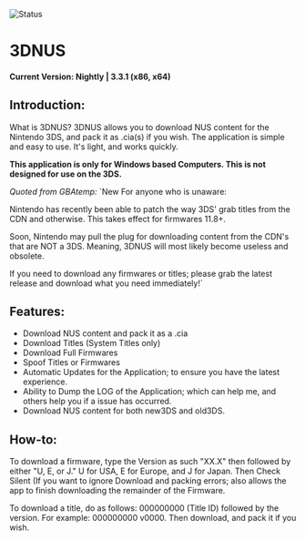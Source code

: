 ![Status](https://raw.githubusercontent.com/zoltx23/3DNUS/master/wiki/new_3dnus_logo_128.png)
# 3DNUS
#### Current Version: Nightly | 3.3.1 (x86, x64) 
## Introduction:

What is 3DNUS? 3DNUS allows you to download NUS content for the Nintendo 3DS, and pack it as .cia(s) if you wish.
The application is simple and easy to use. It's light, and works quickly.

**This application is only for Windows based Computers. This is not designed for use on the 3DS.** 


*Quoted from GBAtemp:* 
`New
For anyone who is unaware: 

Nintendo has recently been able to patch the way 3DS' grab titles from the CDN and otherwise. 
This takes effect for firmwares 11.8+. 

Soon, Nintendo may pull the plug for downloading content from the CDN's that are NOT a 3DS. Meaning, 3DNUS will most likely become useless and obsolete. 

If you need to download any firmwares or titles; please grab the latest release and download what you need immediately!`

## Features:

* Download NUS content and pack it as a .cia
* Download Titles (System Titles only)
* Download Full Firmwares
* Spoof Titles or Firmwares
* Automatic Updates for the Application; to ensure you have the latest experience.
* Ability to Dump the LOG of the Application; which can help me, and others help you if a issue has occurred.
* Download NUS content for both new3DS and old3DS.

## How-to:

To download a firmware, type the Version as such "XX.X" then followed by either "U, E, or J." U for USA, E for Europe, and J for Japan.
Then Check Silent (If you want to ignore Download and packing errors; also allows the app to finish downloading the remainder of the Firmware. 

To download a title, do as follows: 000000000 (Title ID) followed by the version. For example: 000000000 v0000. Then download, and pack it if you wish. 
